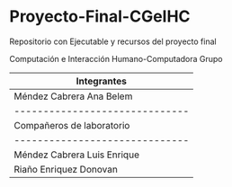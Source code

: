 # Proyecto-Final-CGeIHC
Repositorio con Ejecutable y recursos del proyecto final

Computación e Interacción Humano-Computadora
Grupo 

| Integrantes                    | 
| ------------------------------ | 
| Méndez Cabrera Ana Belem       | 
| ------------------------------ | 
| Compañeros de laboratorio      | 
| ------------------------------ |
| Méndez Cabrera Luis Enrique    | 
| Riaño Enriquez Donovan         | 

